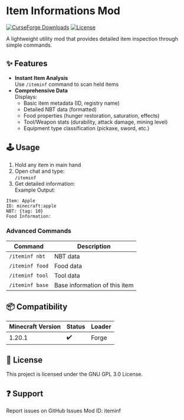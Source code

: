 # Item Informations Mod

[![CurseForge Downloads](https://img.shields.io/badge/dynamic/json?label=CurseForge&query=downloads.total&url=https://api.cfwidget.com/minecraft/mc-mods/item-informations&style=flat-square)](https://www.curseforge.com/minecraft/mc-mods/item-informations)
[![License](https://img.shields.io/badge/License-GPLv3-green.svg?style=flat-square)](LICENSE)

A lightweight utility mod that provides detailed item inspection through simple commands.

## ✨ Features

- **Instant Item Analysis**  
  Use `/iteminf` command to scan held items
- **Comprehensive Data**  
  Displays:
  - Basic item metadata (ID, registry name)
  - Detailed NBT data (formatted)
  - Food properties (hunger restoration, saturation, effects)
  - Tool/Weapon stats (durability, attack damage, mining level)
  - Equipment type classification (pickaxe, sword, etc.)

## 🕹 Usage

1. Hold any item in main hand
2. Open chat and type:  
   `/iteminf`
3. Get detailed information:  
   Example Output:
 ```text
Item: Apple
ID: minecraft:apple
NBT: {tag: 10}
Food Information:

```

### Advanced Commands
| Command         | Description                   |
|-----------------|-------------------------------|
| `/iteminf nbt`  | NBT data                      |
| `/iteminf food` | Food data                     |
| `/iteminf tool` | Tool data                     |
| `/iteminf base` | Base information of this item |

## 📦 Compatibility
| Minecraft Version | Status | Loader |
|-------------------|--------|--------|
| 1.20.1            |   ✔️   | Forge  |

## 📜 License
This project is licensed under the GNU GPL 3.0 License.

## ❓ Support
Report issues on GitHub Issues
Mod ID: iteminf